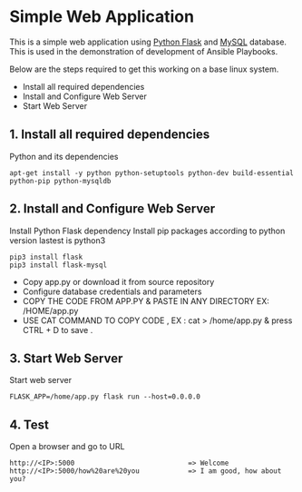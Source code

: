 # Simple Web Application

This is a simple web application using [Python Flask](http://flask.pocoo.org/) and [MySQL](https://www.mysql.com/) database. 
This is used in the demonstration of development of Ansible Playbooks.
  
  Below are the steps required to get this working on a base linux system.
  
  - Install all required dependencies
  - Install and Configure Web Server
  - Start Web Server
   
## 1. Install all required dependencies
  
  Python and its dependencies

    apt-get install -y python python-setuptools python-dev build-essential python-pip python-mysqldb

   
## 2. Install and Configure Web Server

Install Python Flask dependency
Install pip packages according to python version lastest is python3
   

    pip3 install flask
    pip3 install flask-mysql

- Copy app.py or download it from source repository
- Configure database credentials and parameters 
- COPY THE CODE FROM APP.PY & PASTE IN ANY DIRECTORY EX: /HOME/app.py
- USE CAT COMMAND TO COPY CODE , EX : cat > /home/app.py & press CTRL + D to save .
## 3. Start Web Server

Start web server

    FLASK_APP=/home/app.py flask run --host=0.0.0.0
    
## 4. Test

Open a browser and go to URL

    http://<IP>:5000                            => Welcome
    http://<IP>:5000/how%20are%20you            => I am good, how about you?
